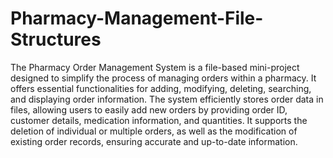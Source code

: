 # Pharmacy-Management-File-Structures

The Pharmacy Order Management System is a file-based mini-project designed to simplify the process of managing orders within a pharmacy. It offers essential functionalities for adding, modifying, deleting, searching, and displaying order information. The system efficiently stores order data in files, allowing users to easily add new orders by providing order ID, customer details, medication information, and quantities. It supports the deletion of individual or multiple orders, as well as the modification of existing order records, ensuring accurate and up-to-date information.
